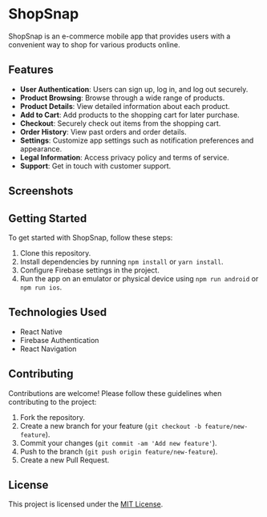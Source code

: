 # ShopSnap

ShopSnap is an e-commerce mobile app that provides users with a convenient way to shop for various products online.

## Features

- **User Authentication**: Users can sign up, log in, and log out securely.
- **Product Browsing**: Browse through a wide range of products.
- **Product Details**: View detailed information about each product.
- **Add to Cart**: Add products to the shopping cart for later purchase.
- **Checkout**: Securely check out items from the shopping cart.
- **Order History**: View past orders and order details.
- **Settings**: Customize app settings such as notification preferences and appearance.
- **Legal Information**: Access privacy policy and terms of service.
- **Support**: Get in touch with customer support.

## Screenshots


## Getting Started

To get started with ShopSnap, follow these steps:

1. Clone this repository.
2. Install dependencies by running `npm install` or `yarn install`.
3. Configure Firebase settings in the project.
4. Run the app on an emulator or physical device using `npm run android` or `npm run ios`.

## Technologies Used

- React Native
- Firebase Authentication
- React Navigation

## Contributing

Contributions are welcome! Please follow these guidelines when contributing to the project:

1. Fork the repository.
2. Create a new branch for your feature (`git checkout -b feature/new-feature`).
3. Commit your changes (`git commit -am 'Add new feature'`).
4. Push to the branch (`git push origin feature/new-feature`).
5. Create a new Pull Request.

## License

This project is licensed under the [MIT License](LICENSE).

